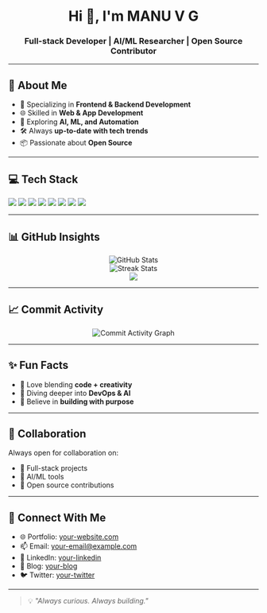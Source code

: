 <h1 align="center">Hi 👋, I'm MANU V G</h1>
<h3 align="center">Full-stack Developer | AI/ML Researcher | Open Source Contributor</h3>

---

## 🚀 About Me

- 🔧 Specializing in **Frontend & Backend Development**
- 🌐 Skilled in **Web & App Development**
- 🤖 Exploring **AI, ML, and Automation**
- 🛠️ Always **up-to-date with tech trends**
- 📦 Passionate about **Open Source**

---

## 💻 Tech Stack

<p>
  <img src="https://img.shields.io/badge/-C-00599C?style=flat-square&logo=c&logoColor=white" />
  <img src="https://img.shields.io/badge/-C++-00599C?style=flat-square&logo=c%2B%2B&logoColor=white" />
  <img src="https://img.shields.io/badge/-Java-007396?style=flat-square&logo=java&logoColor=white" />
  <img src="https://img.shields.io/badge/-Python-3776AB?style=flat-square&logo=python&logoColor=white" />
  <img src="https://img.shields.io/badge/-React-61DAFB?style=flat-square&logo=react&logoColor=black" />
  <img src="https://img.shields.io/badge/-JavaScript-F7DF1E?style=flat-square&logo=javascript&logoColor=black" />
  <img src="https://img.shields.io/badge/-HTML5-E34F26?style=flat-square&logo=html5&logoColor=white" />
  <img src="https://img.shields.io/badge/-CSS3-1572B6?style=flat-square&logo=css3&logoColor=white" />
</p>

---

## 📊 GitHub Insights

<p align="center">
  <img src="https://github-readme-stats.vercel.app/api?username=manuvg1907&show_icons=true&theme=radical" alt="GitHub Stats" />
  <br />
  <img src="https://github-readme-streak-stats.herokuapp.com/?user=manuvg1907&theme=radical" alt="Streak Stats" />
  <br />
  <img src="https://github-readme-stats.vercel.app/api/top-langs/?username=manuvg1907&layout=compact&theme=radical" />
</p>

---

## 📈 Commit Activity

<p align="center">
  <img src="https://github-profile-summary-cards.vercel.app/api/cards/profile-details?username=manuvg1907&theme=radical" alt="Commit Activity Graph" />
</p>

---

## ✨ Fun Facts

- 🎨 Love blending **code + creativity**
- 🌱 Diving deeper into **DevOps & AI**
- 🎯 Believe in **building with purpose**

---

## 🤝 Collaboration

Always open for collaboration on:

- 🚀 Full-stack projects
- 🤖 AI/ML tools
- 🌱 Open source contributions

---

## 🔗 Connect With Me

- 🌐 Portfolio: [your-website.com](#)
- 📫 Email: [your-email@example.com](#)
- 💼 LinkedIn: [your-linkedin](#)
- 📝 Blog: [your-blog](#)
- 🐦 Twitter: [your-twitter](#)

---

> 💡 *"Always curious. Always building."*

